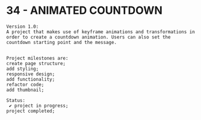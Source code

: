 # 34 - ANIMATED COUNTDOWN

    Version 1.0:
    A project that makes use of keyframe animations and transformations in order to create a countdown animation. Users can also set the countdown starting point and the message.


    Project milestones are:
    create page structure;
    add styling;
    responsive design;
    add functionality;
    refactor code;
    add thumbnail;

    Status:
     ✔ project in progress;
    project completed;

